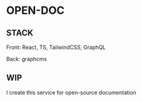 # OPEN-DOC

## STACK

Front: React, TS, TailwindCSS, GraphQL

Back: graphcms

## WIP

I create this service for open-source documentation
